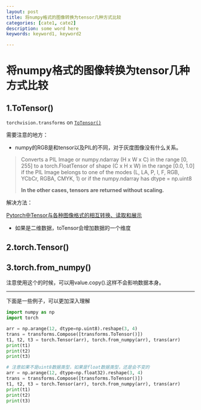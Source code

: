 ```yaml
---
layout: post
title: 将numpy格式的图像转换为tensor几种方式比较
categories: [cate1, cate2]
description: some word here
keywords: keyword1, keyword2

---
```


# 将numpy格式的图像转换为tensor几种方式比较

##  1.ToTensor()

`torchvision.transforms`  on [`ToTensor()`](https://pytorch.org/docs/stable/_modules/torchvision/transforms/transforms.html#ToTensor)

需要注意的地方：

- numpy的RGB是和tensor以及PIL的不同，对于灰度图像没有什么关系。

> Converts a PIL Image or numpy.ndarray (H x W x C) in the range [0, 255] to a torch.FloatTensor of shape (C x H x W) in the range [0.0, 1.0] if the PIL Image belongs to one of the modes (L, LA, P, I, F, RGB, YCbCr, RGBA, CMYK, 1) or if the numpy.ndarray has dtype = np.uint8
>
> **In the other cases, tensors are returned without scaling.**

解决方法：

[Pytorch中Tensor与各种图像格式的相互转换、读取和展示](https://blog.csdn.net/weixin_40244676/article/details/117336356)

- 如果是二维数据，toTensor会增加数据的一个维度



## 2.torch.Tensor()

## 3.torch.from_numpy()

注意使用这个的时候，可以用value.copy().这样不会影响数据本身。

___

下面是一些例子，可以更加深入理解

```python
import numpy as np
import torch

arr = np.arange(12, dtype=np.uint8).reshape(3, 4)
trans = transforms.Compose([transforms.ToTensor()])
t1, t2, t3 = torch.Tensor(arr), torch.from_numpy(arr), trans(arr)
print(t1)
print(t2)
print(t3)

# 注意如果不是uint8数据类型，如果是float数据类型，还是会不变的
arr = np.arange(12, dtype=np.float32).reshape(3, 4)
trans = transforms.Compose([transforms.ToTensor()])
t1, t2, t3 = torch.Tensor(arr), torch.from_numpy(arr), trans(arr)
print(t1)
print(t2)
print(t3)
```


